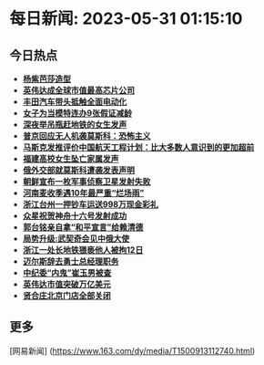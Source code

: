 
# 每日新闻: 2023-05-31 01:15:10
## 今日热点

- **[杨紫芭莎造型](https://www.163.com/search?keyword=%E6%9D%A8%E7%B4%AB%E8%8A%AD%E8%8E%8E%E9%80%A0%E5%9E%8B)**
- **[英伟达成全球市值最高芯片公司](https://www.163.com/search?keyword=%E8%8B%B1%E4%BC%9F%E8%BE%BE%E6%88%90%E5%85%A8%E7%90%83%E5%B8%82%E5%80%BC%E6%9C%80%E9%AB%98%E8%8A%AF%E7%89%87%E5%85%AC%E5%8F%B8)**
- **[丰田汽车带头抵触全面电动化](https://www.163.com/search?keyword=%E4%B8%B0%E7%94%B0%E6%B1%BD%E8%BD%A6%E5%B8%A6%E5%A4%B4%E6%8A%B5%E8%A7%A6%E5%85%A8%E9%9D%A2%E7%94%B5%E5%8A%A8%E5%8C%96)**
- **[女子为当模特连办9张假证减龄](https://www.163.com/search?keyword=%E5%A5%B3%E5%AD%90%E4%B8%BA%E5%BD%93%E6%A8%A1%E7%89%B9%E8%BF%9E%E5%8A%9E9%E5%BC%A0%E5%81%87%E8%AF%81%E5%87%8F%E9%BE%84)**
- **[深夜举吊瓶赶地铁的女生发声](https://www.163.com/search?keyword=%E6%B7%B1%E5%A4%9C%E4%B8%BE%E5%90%8A%E7%93%B6%E8%B5%B6%E5%9C%B0%E9%93%81%E7%9A%84%E5%A5%B3%E7%94%9F%E5%8F%91%E5%A3%B0)**
- **[普京回应无人机袭莫斯科：恐怖主义](https://www.163.com/search?keyword=%E6%99%AE%E4%BA%AC%E5%9B%9E%E5%BA%94%E6%97%A0%E4%BA%BA%E6%9C%BA%E8%A2%AD%E8%8E%AB%E6%96%AF%E7%A7%91%EF%BC%9A%E6%81%90%E6%80%96%E4%B8%BB%E4%B9%89)**
- **[马斯克发推评价中国航天工程计划：比大多数人意识到的更加超前](https://www.163.com/search?keyword=%E9%A9%AC%E6%96%AF%E5%85%8B%E5%8F%91%E6%8E%A8%E8%AF%84%E4%BB%B7%E4%B8%AD%E5%9B%BD%E8%88%AA%E5%A4%A9%E5%B7%A5%E7%A8%8B%E8%AE%A1%E5%88%92%EF%BC%9A%E6%AF%94%E5%A4%A7%E5%A4%9A%E6%95%B0%E4%BA%BA%E6%84%8F%E8%AF%86%E5%88%B0%E7%9A%84%E6%9B%B4%E5%8A%A0%E8%B6%85%E5%89%8D)**
- **[福建高校女生坠亡家属发声](https://www.163.com/search?keyword=%E7%A6%8F%E5%BB%BA%E9%AB%98%E6%A0%A1%E5%A5%B3%E7%94%9F%E5%9D%A0%E4%BA%A1%E5%AE%B6%E5%B1%9E%E5%8F%91%E5%A3%B0)**
- **[俄外交部就莫斯科遭袭发表声明](https://www.163.com/search?keyword=%E4%BF%84%E5%A4%96%E4%BA%A4%E9%83%A8%E5%B0%B1%E8%8E%AB%E6%96%AF%E7%A7%91%E9%81%AD%E8%A2%AD%E5%8F%91%E8%A1%A8%E5%A3%B0%E6%98%8E)**
- **[朝鲜宣布一枚军事侦察卫星发射失败](https://www.163.com/search?keyword=%E6%9C%9D%E9%B2%9C%E5%AE%A3%E5%B8%83%E4%B8%80%E6%9E%9A%E5%86%9B%E4%BA%8B%E4%BE%A6%E5%AF%9F%E5%8D%AB%E6%98%9F%E5%8F%91%E5%B0%84%E5%A4%B1%E8%B4%A5)**
- **[河南麦收季遇10年最严重“烂场雨”](https://www.163.com/search?keyword=%E6%B2%B3%E5%8D%97%E9%BA%A6%E6%94%B6%E5%AD%A3%E9%81%8710%E5%B9%B4%E6%9C%80%E4%B8%A5%E9%87%8D%E2%80%9C%E7%83%82%E5%9C%BA%E9%9B%A8%E2%80%9D)**
- **[浙江台州一押钞车运送998万现金彩礼](https://www.163.com/search?keyword=%E6%B5%99%E6%B1%9F%E5%8F%B0%E5%B7%9E%E4%B8%80%E6%8A%BC%E9%92%9E%E8%BD%A6%E8%BF%90%E9%80%81998%E4%B8%87%E7%8E%B0%E9%87%91%E5%BD%A9%E7%A4%BC)**
- **[众星祝贺神舟十六号发射成功](https://www.163.com/search?keyword=%E4%BC%97%E6%98%9F%E7%A5%9D%E8%B4%BA%E7%A5%9E%E8%88%9F%E5%8D%81%E5%85%AD%E5%8F%B7%E5%8F%91%E5%B0%84%E6%88%90%E5%8A%9F)**
- **[郭台铭亲自拿“和平宣言”给赖清德](https://www.163.com/search?keyword=%E9%83%AD%E5%8F%B0%E9%93%AD%E4%BA%B2%E8%87%AA%E6%8B%BF%E2%80%9C%E5%92%8C%E5%B9%B3%E5%AE%A3%E8%A8%80%E2%80%9D%E7%BB%99%E8%B5%96%E6%B8%85%E5%BE%B7)**
- **[局势升级:武契奇会见中俄大使](https://www.163.com/search?keyword=%E5%B1%80%E5%8A%BF%E5%8D%87%E7%BA%A7+%E6%AD%A6%E5%A5%91%E5%A5%87%E4%BC%9A%E8%A7%81%E4%B8%AD%E4%BF%84%E5%A4%A7%E4%BD%BF)**
- **[浙江一处长地铁猥亵他人被拘12日](https://www.163.com/search?keyword=%E6%B5%99%E6%B1%9F%E4%B8%80%E5%A4%84%E9%95%BF%E5%9C%B0%E9%93%81%E7%8C%A5%E4%BA%B5%E4%BB%96%E4%BA%BA%E8%A2%AB%E6%8B%9812%E6%97%A5)**
- **[迈尔斯辞去勇士总经理职务](https://www.163.com/search?keyword=%E8%BF%88%E5%B0%94%E6%96%AF%E8%BE%9E%E5%8E%BB%E5%8B%87%E5%A3%AB%E6%80%BB%E7%BB%8F%E7%90%86%E8%81%8C%E5%8A%A1)**
- **[中纪委“内鬼”崔玉男被查](https://www.163.com/search?keyword=%E4%B8%AD%E7%BA%AA%E5%A7%94%E2%80%9C%E5%86%85%E9%AC%BC%E2%80%9D%E5%B4%94%E7%8E%89%E7%94%B7%E8%A2%AB%E6%9F%A5)**
- **[英伟达市值突破万亿美元](https://www.163.com/search?keyword=%E8%8B%B1%E4%BC%9F%E8%BE%BE%E5%B8%82%E5%80%BC%E7%AA%81%E7%A0%B4%E4%B8%87%E4%BA%BF%E7%BE%8E%E5%85%83)**
- **[贤合庄北京门店全部关闭](https://www.163.com/search?keyword=%E8%B4%A4%E5%90%88%E5%BA%84%E5%8C%97%E4%BA%AC%E9%97%A8%E5%BA%97%E5%85%A8%E9%83%A8%E5%85%B3%E9%97%AD)**

## 更多
[网易新闻] (https://www.163.com/dy/media/T1500913112740.html)
